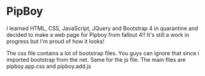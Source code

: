 # PipBoy
I learned HTML, CSS, JavaScript, JQuery and Bootstrap 4 in quarantine and decided to make a web page for Pipboy from fallout 4!! It's still a work in progress but I'm proud of how it looks!

The css file contains a lot of bootstrap files. You guys can ignore that since i imported bootstrap from the net. Same for the js file. The main files are pipboy.app.css and pipboy.add.js

